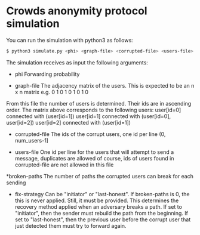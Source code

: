 # Crowds anonymity protocol simulation

You can run the simulation with python3 as follows:
```sh
$ python3 simulate.py <phi> <graph-file> <corrupted-file> <users-file> <broken-paths> <fix-strategy>
```


The simulation receives as input the following arguments:
  - phi
Forwarding probability

  - graph-file
The adjacency matrix of the users. This is expected to be an n x n matrix
e.g.
0 1 0
1 0 1
0 1 0

From this file the number of users is determined. Their ids are in ascending order.
The matrix above corresponds to the following users:
user[id=0] connected with (user[id=1])
user[id=1] connected with (user[id=0], user[id=2])
user[id=2] connected with (user[id=1])

  - corrupted-file
The ids of the corrupt users, one id per line (0, num_users-1]

  - users-file
One id per line for the users that will attempt to send a message, duplicates are
allowed of course, ids of users found in corrupted-file are not allowed in this file

*broken-paths
The number of paths the corrupted users can break for each sending

  - fix-strategy
Can be "initiator" or "last-honest". If broken-paths is 0, the this is never applied. Still, it must be provided.
This determines the recovery method applied when an adversary breaks a path.
If set to "initiator", then the sender must rebuild the path from the beginning.
If set to "last-honest", then the previous user before the corrupt user that just detected them must try to forward again.
